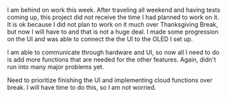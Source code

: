 
I am behind on work this week. After traveling all weekend and having tests coming up, this project did not receive the time
I had planned to work on it. It is ok because I did not plan to work on it much over Thanksgiving Break, but now I will have to
and that is not a huge deal. I made some progression on the UI and was able to connect the the UI to the OLED I set up.

I am able to communicate through hardware and UI, so now all I need to do is add more functions that are needed for the other features.
Again, didn't run into many major problems yet.

Need to prioritize finishing the UI and implementing cloud functions over break. I will have time to do this, so I am not worried.
